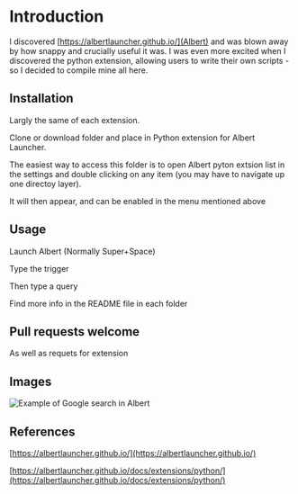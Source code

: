 # Introduction
I discovered [https://albertlauncher.github.io/](Albert) and was blown away by how snappy and crucially useful it was. I was even more excited when I discovered the python extension, allowing users to write their own scripts - so I decided to compile mine all here.

## Installation
Largly the same of each extension.

Clone or download folder and place in Python extension for Albert Launcher.

The easiest way to access this folder is to open Albert pyton extsion list in the settings and double clicking on any item (you may have to navigate up one directoy layer).

It will then appear, and can be enabled in the menu mentioned above

## Usage
Launch Albert (Normally Super+Space)

Type the trigger

Then type a query

Find more info in the README file in each folder
## Pull requests welcome
As well as requets for extension

## Images
![Example of Google search in Albert](https://user-images.githubusercontent.com/9614541/88280117-2b07ed80-ccdd-11ea-9ac5-d8964ef58457.png)

## References
[https://albertlauncher.github.io/](https://albertlauncher.github.io/)

[https://albertlauncher.github.io/docs/extensions/python/](https://albertlauncher.github.io/docs/extensions/python/)
